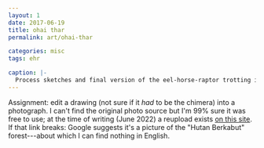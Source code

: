 ```yaml
---
layout: 1
date: 2017-06-19
title: ohai thar
permalink: art/ohai-thar

categories: misc
tags: ehr

caption: |-
  Process sketches and final version of the eel-horse-raptor trotting in a misty forest. The ehr is drawn; the background is a photograph.
---
```

Assignment: edit a drawing (not sure if it *had* to be the chimera) into a photograph. I can't find the original photo source but I'm 99% sure it was free to use; at the time of writing (June 2022) a reupload exists [on this site](https://www.pxfuel.com/id/free-photo-oshyb). If that link breaks: Google suggests it's a picture of the "Hutan Berkabut" forest---about which I can find nothing in English.